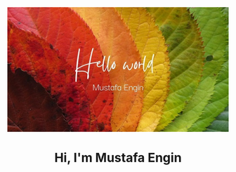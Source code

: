 <img src="https://github.com/MEngin312/Mengin312/blob/main/GitFirstDesign.jpg"> 

<h1 align="center">Hi, I'm Mustafa Engin</h1>
